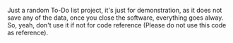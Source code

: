 Just a random To-Do list project, it's just for demonstration, as it does not save any of the data, once you close the software, everything goes alway.
So, yeah, don't use it if not for code reference (Please do not use this code as reference).
